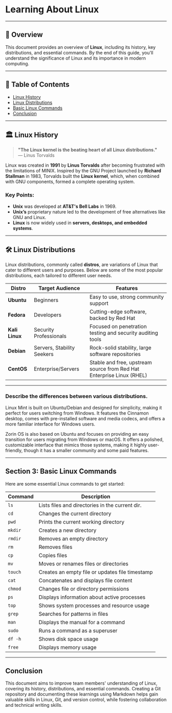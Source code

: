 # Learning About Linux

---

## 🚀 Overview

This document provides an overview of **Linux**, including its history, key distributions, and essential commands. By the end of this guide, you'll understand the significance of Linux and its importance in modern computing.

---

## 📖 Table of Contents
- [Linux History](#-linux-history)
- [Linux Distributions](#-linux-distributions)
- [Basic Linux Commands](#-basic-linux-commands)
- [Conclusion](#-conclusion)

---

## 🏛️ Linux History

> **"The Linux kernel is the beating heart of all Linux distributions."**  
> — Linus Torvalds

Linux was created in **1991** by **Linus Torvalds** after becoming frustrated with the limitations of MINIX. Inspired by the GNU Project launched by **Richard Stallman** in 1983, Torvalds built the **Linux kernel**, which, when combined with GNU components, formed a complete operating system.

### Key Points:
- **Unix** was developed at **AT&T's Bell Labs** in 1969.
- **Unix’s** proprietary nature led to the development of free alternatives like GNU and Linux.
- **Linux** is now widely used in **servers, desktops, and embedded systems**.

---

## 🛠️ Linux Distributions

Linux distributions, commonly called **distros**, are variations of Linux that cater to different users and purposes. Below are some of the most popular distributions, each tailored to different user needs.

| Distro         | Target Audience  | Features                                         |
|----------------|------------------|--------------------------------------------------|
| **Ubuntu**     | Beginners         | Easy to use, strong community support            |
| **Fedora**     | Developers        | Cutting-edge software, backed by Red Hat         |
| **Kali Linux** | Security Professionals     |Focused on penetration testing and security auditing tools   |
| **Debian**   | Servers, Stability Seekers | Rock-solid stability, large software repositories   |
| **CentOS** | Enterprise/Servers  | Stable and free, upstream source from Red Hat Enterprise Linux (RHEL)     |

---

### Describe the differences between various distributions. 
 Linux Mint is built on Ubuntu/Debian and designed for simplicity, making it perfect for users switching from Windows. It features the Cinnamon desktop, comes with pre-installed software and media codecs, and offers a more familiar interface for Windows users. 

  Zorin OS is also based on Ubuntu and focuses on providing an easy transition for users migrating from Windows or macOS. It offers a polished, customizable interface that mimics those systems, making it highly user-friendly, though it has a smaller community and some paid features. 

---

## Section 3: Basic Linux Commands

Here are some essential Linux commands to get started:

| Command   | Description                                      |
|-----------|--------------------------------------------------|
| `ls`      | Lists files and directories in the current dir.  |
| `cd`      | Changes the current directory                    |
| `pwd`     | Prints the current working directory             |
| `mkdir`   | Creates a new directory                          |
| `rmdir`   | Removes an empty directory                       |
| `rm`      | Removes files                                    |
| `cp`      | Copies files                                     |
| `mv`      | Moves or renames files or directories            |
| `touch`   | Creates an empty file or updates file timestamp  |
| `cat`     | Concatenates and displays file content           |
| `chmod`   | Changes file or directory permissions            |
| `ps`      | Displays information about active processes      |
| `top`     | Shows system processes and resource usage        |
| `grep`    | Searches for patterns in files                   |
| `man`     | Displays the manual for a command                |
| `sudo`    | Runs a command as a superuser                    |
| `df -h`   | Shows disk space usage                           |
| `free`    | Displays memory usage                            |

---

## Conclusion 

This document aims to improve team members' understanding of Linux, covering its history, distributions, and essential commands. Creating a Git repository and documenting these learnings using Markdown helps gain valuable skills in Linux, Git, and version control, while fostering collaboration and technical writing skills.

